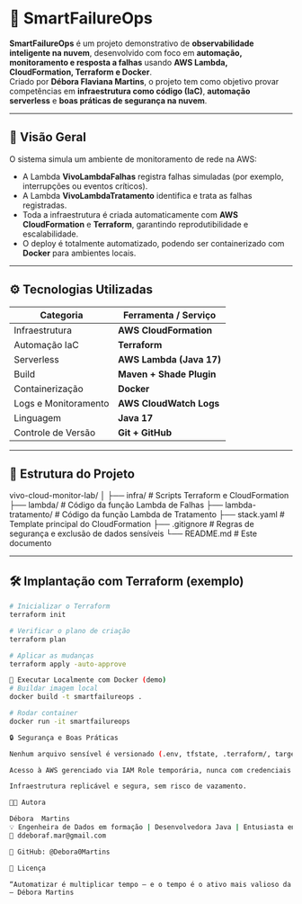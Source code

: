 # 🚀 SmartFailureOps

**SmartFailureOps** é um projeto demonstrativo de **observabilidade inteligente na nuvem**, desenvolvido com foco em **automação, monitoramento e resposta a falhas** usando **AWS Lambda, CloudFormation, Terraform e Docker**.  
Criado por **Débora Flaviana Martins**, o projeto tem como objetivo provar competências em **infraestrutura como código (IaC)**, **automação serverless** e **boas práticas de segurança na nuvem**.

---

## 🧠 Visão Geral

O sistema simula um ambiente de monitoramento de rede na AWS:

- A Lambda **VivoLambdaFalhas** registra falhas simuladas (por exemplo, interrupções ou eventos críticos).
- A Lambda **VivoLambdaTratamento** identifica e trata as falhas registradas.
- Toda a infraestrutura é criada automaticamente com **AWS CloudFormation** e **Terraform**, garantindo reprodutibilidade e escalabilidade.
- O deploy é totalmente automatizado, podendo ser containerizado com **Docker** para ambientes locais.

---

## ⚙️ Tecnologias Utilizadas

| Categoria | Ferramenta / Serviço |
|------------|----------------------|
| Infraestrutura | **AWS CloudFormation** |
| Automação IaC | **Terraform** |
| Serverless | **AWS Lambda (Java 17)** |
| Build | **Maven + Shade Plugin** |
| Containerização | **Docker** |
| Logs e Monitoramento | **AWS CloudWatch Logs** |
| Linguagem | **Java 17** |
| Controle de Versão | **Git + GitHub** |

---

## 🧩 Estrutura do Projeto



vivo-cloud-monitor-lab/
│
├── infra/ # Scripts Terraform e CloudFormation
├── lambda/ # Código da função Lambda de Falhas
├── lambda-tratamento/ # Código da função Lambda de Tratamento
├── stack.yaml # Template principal do CloudFormation
├── .gitignore # Regras de segurança e exclusão de dados sensíveis
└── README.md # Este documento


---

## 🛠️ Implantação com Terraform (exemplo)

```bash
# Inicializar o Terraform
terraform init

# Verificar o plano de criação
terraform plan

# Aplicar as mudanças
terraform apply -auto-approve

🐳 Executar Localmente com Docker (demo)
# Buildar imagem local
docker build -t smartfailureops .

# Rodar container
docker run -it smartfailureops

🔒 Segurança e Boas Práticas

Nenhum arquivo sensível é versionado (.env, tfstate, .terraform/, target/ etc.).

Acesso à AWS gerenciado via IAM Role temporária, nunca com credenciais fixas.

Infraestrutura replicável e segura, sem risco de vazamento.

👩‍💻 Autora

Débora  Martins
💡 Engenheira de Dados em formação | Desenvolvedora Java | Entusiasta em Cloud e DevOps
📧 ddeboraf.mar@gmail.com

🐙 GitHub: @Debora0Martins

🌟 Licença

“Automatizar é multiplicar tempo — e o tempo é o ativo mais valioso da engenharia.” ⏱️
— Débora Martins

